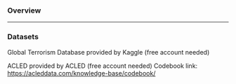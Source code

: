 ### Overview


___


### Datasets

Global Terrorism Database
provided by Kaggle (free account needed)

ACLED
provided by ACLED (free account needed)
Codebook link: https://acleddata.com/knowledge-base/codebook/